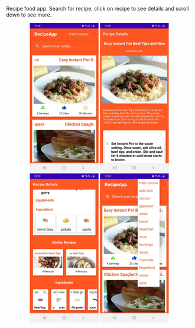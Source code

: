 Recipe food app. Search for recipe, click on recipe to see details and scroll down to see more.

<p align="center">
  <img src="./app/src/main/res/drawable/recipe.jpg" width="37%" alt="Recipeapp">
  <img src="./app/src/main/res/drawable/recipe2.jpg" width="37%" alt="Recipeapp">
  <img src="./app/src/main/res/drawable/recipe3.jpg" width="37%" alt="Recipeapp">
  <img src="./app/src/main/res/drawable/recipe4.jpg" width="37%" alt="Recipeapp">
</p>